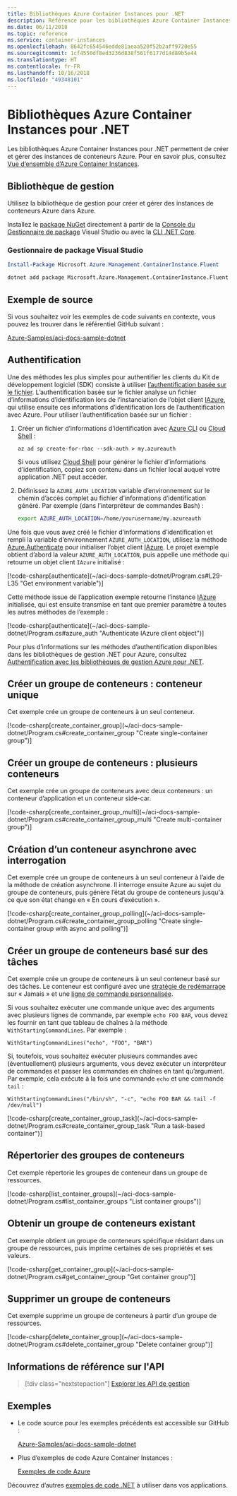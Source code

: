 ```yaml
---
title: Bibliothèques Azure Container Instances pour .NET
description: Référence pour les bibliothèques Azure Container Instances pour .NET
ms.date: 06/11/2018
ms.topic: reference
ms.service: container-instances
ms.openlocfilehash: 8642fc654546edde81aeaa520f52b2aff9720e55
ms.sourcegitcommit: 1cf4550df8ed3236d838f561f6177d14d89b5e44
ms.translationtype: HT
ms.contentlocale: fr-FR
ms.lasthandoff: 10/16/2018
ms.locfileid: "49348101"
---
```

# <a name="azure-container-instances-libraries-for-net"></a>Bibliothèques Azure Container Instances pour .NET

Les bibliothèques Azure Container Instances pour .NET permettent de créer et gérer des instances de conteneurs Azure. Pour en savoir plus, consultez [Vue d’ensemble d’Azure Container Instances](/azure/container-instances/container-instances-overview).

## <a name="management-library"></a>Bibliothèque de gestion

Utilisez la bibliothèque de gestion pour créer et gérer des instances de conteneurs Azure dans Azure.

Installez le [package NuGet](https://www.nuget.org/packages/Microsoft.Azure.Management.ContainerInstance.Fluent) directement à partir de la [Console du Gestionnaire de package][PackageManager] Visual Studio ou avec la [CLI .NET Core][DotNetCLI].

### <a name="visual-studio-package-manager"></a>Gestionnaire de package Visual Studio

```powershell
Install-Package Microsoft.Azure.Management.ContainerInstance.Fluent
```

```bash
dotnet add package Microsoft.Azure.Management.ContainerInstance.Fluent
```

## <a name="example-source"></a>Exemple de source

Si vous souhaitez voir les exemples de code suivants en contexte, vous pouvez les trouver dans le référentiel GitHub suivant :

[Azure-Samples/aci-docs-sample-dotnet](https://github.com/Azure-Samples/aci-docs-sample-dotnet)

## <a name="authentication"></a>Authentification

Une des méthodes les plus simples pour authentifier les clients du Kit de développement logiciel (SDK) consiste à utiliser [l’authentification basée sur le fichier][sdk-auth]. L’authentification basée sur le fichier analyse un fichier d’informations d’identification lors de l’instanciation de l’objet client [IAzure][iazure], qui utilise ensuite ces informations d’identification lors de l’authentification avec Azure. Pour utiliser l’authentification basée sur un fichier :

1. Créer un fichier d’informations d’identification avec [Azure CLI](/cli/azure) ou [Cloud Shell](https://shell.azure.com/) :

   `az ad sp create-for-rbac --sdk-auth > my.azureauth`

   Si vous utilisez [Cloud Shell](https://shell.azure.com/) pour générer le fichier d’informations d’identification, copiez son contenu dans un fichier local auquel votre application .NET peut accéder.

2. Définissez la `AZURE_AUTH_LOCATION` variable d’environnement sur le chemin d’accès complet au fichier d’informations d’identification généré. Par exemple (dans l’interpréteur de commandes Bash) :

   ```bash
   export AZURE_AUTH_LOCATION=/home/yourusername/my.azureauth
   ```

Une fois que vous avez créé le fichier d’informations d’identification et rempli la variable d’environnement `AZURE_AUTH_LOCATION`, utilisez la méthode [Azure.Authenticate][iazure-authenticate] pour initialiser l’objet client [IAzure][iazure]. Le projet exemple obtient d’abord la valeur `AZURE_AUTH_LOCATION`, puis appelle une méthode qui retourne un objet client `IAzure` initialisé :

<!-- SOURCE REPO: https://github.com/Azure-Samples/aci-docs-sample-dotnet --> [!code-csharp[authenticate](~/aci-docs-sample-dotnet/Program.cs#L29-L35 "Get environment variable")]

Cette méthode issue de l’application exemple retourne l’instance [IAzure][iazure] initialisée, qui est ensuite transmise en tant que premier paramètre à toutes les autres méthodes de l’exemple :

<!-- SOURCE REPO: https://github.com/Azure-Samples/aci-docs-sample-dotnet --> [!code-csharp[authenticate](~/aci-docs-sample-dotnet/Program.cs#azure_auth "Authenticate IAzure client object")]

Pour plus d’informations sur les méthodes d’authentification disponibles dans les bibliothèques de gestion .NET pour Azure, consultez [Authentification avec les bibliothèques de gestion Azure pour .NET][sdk-auth].

## <a name="create-container-group---single-container"></a>Créer un groupe de conteneurs : conteneur unique

Cet exemple crée un groupe de conteneurs à un seul conteneur.

<!-- SOURCE REPO: https://github.com/Azure-Samples/aci-docs-sample-dotnet --> [!code-csharp[create_container_group](~/aci-docs-sample-dotnet/Program.cs#create_container_group "Create single-container group")]

## <a name="create-container-group---multiple-containers"></a>Créer un groupe de conteneurs : plusieurs conteneurs

Cet exemple crée un groupe de conteneurs avec deux conteneurs : un conteneur d’application et un conteneur side-car.

<!-- SOURCE REPO: https://github.com/Azure-Samples/aci-docs-sample-dotnet --> [!code-csharp[create_container_group_multi](~/aci-docs-sample-dotnet/Program.cs#create_container_group_multi "Create multi-container group")]

## <a name="asynchronous-container-create-with-polling"></a>Création d’un conteneur asynchrone avec interrogation

Cet exemple crée un groupe de conteneurs à un seul conteneur à l’aide de la méthode de création asynchrone. Il interroge ensuite Azure au sujet du groupe de conteneurs, puis génère l’état du groupe de conteneurs jusqu'à ce que son état change en « En cours d’exécution ».

<!-- SOURCE REPO: https://github.com/Azure-Samples/aci-docs-sample-dotnet --> [!code-csharp[create_container_group_polling](~/aci-docs-sample-dotnet/Program.cs#create_container_group_polling "Create single-container group with async and polling")]

## <a name="create-task-based-container-group"></a>Créer un groupe de conteneurs basé sur des tâches

Cet exemple crée un groupe de conteneurs à un seul conteneur basé sur des tâches. Le conteneur est configuré avec une [stratégie de redémarrage](/azure/container-instances/container-instances-restart-policy) sur « Jamais » et une [ligne de commande personnalisée](/azure/container-instances/container-instances-restart-policy#command-line-override).

Si vous souhaitez exécuter une commande unique avec des arguments avec plusieurs lignes de commande, par exemple `echo FOO BAR`, vous devez les fournir en tant que tableau de chaînes à la méthode `WithStartingCommandLines`. Par exemple : 

`WithStartingCommandLines("echo", "FOO", "BAR")`

Si, toutefois, vous souhaitez exécuter plusieurs commandes avec (éventuellement) plusieurs arguments, vous devez exécuter un interpréteur de commandes et passer les commandes en chaînes en tant qu’argument. Par exemple, cela exécute à la fois une commande `echo` et une commande `tail` :

`WithStartingCommandLines("/bin/sh", "-c", "echo FOO BAR && tail -f /dev/null")`

<!-- SOURCE REPO: https://github.com/Azure-Samples/aci-docs-sample-dotnet --> [!code-csharp[create_container_group_task](~/aci-docs-sample-dotnet/Program.cs#create_container_group_task "Run a task-based container")]

## <a name="list-container-groups"></a>Répertorier des groupes de conteneurs

Cet exemple répertorie les groupes de conteneur dans un groupe de ressources.

<!-- SOURCE REPO: https://github.com/Azure-Samples/aci-docs-sample-dotnet --> [!code-csharp[list_container_groups](~/aci-docs-sample-dotnet/Program.cs#list_container_groups "List container groups")]

## <a name="get-an-existing-container-group"></a>Obtenir un groupe de conteneurs existant

Cet exemple obtient un groupe de conteneurs spécifique résidant dans un groupe de ressources, puis imprime certaines de ses propriétés et ses valeurs.

<!-- SOURCE REPO: https://github.com/Azure-Samples/aci-docs-sample-dotnet --> [!code-csharp[get_container_group](~/aci-docs-sample-dotnet/Program.cs#get_container_group "Get container group")]

## <a name="delete-a-container-group"></a>Supprimer un groupe de conteneurs

Cet exemple supprime un groupe de conteneurs à partir d’un groupe de ressources.

<!-- SOURCE REPO: https://github.com/Azure-Samples/aci-docs-sample-dotnet --> [!code-csharp[delete_container_group](~/aci-docs-sample-dotnet/Program.cs#delete_container_group "Delete container group")]

## <a name="api-reference"></a>Informations de référence sur l'API

> [!div class="nextstepaction"]
> [Explorer les API de gestion](/dotnet/api/overview/azure/containerinstances/management)

## <a name="samples"></a>Exemples

* Le code source pour les exemples précédents est accessible sur GitHub :

  [Azure-Samples/aci-docs-sample-dotnet][aci-docs-sample-dotnet]

* Plus d’exemples de code Azure Container Instances :

  [Exemples de code Azure][samples]

Découvrez d’autres [exemples de code .NET](https://azure.microsoft.com/resources/samples/?platform=dotnet) à utiliser dans vos applications.

<!-- LINKS - External -->
[aci-docs-sample-dotnet]: https://github.com/Azure-Samples/aci-docs-sample-dotnet
[samples]: https://azure.microsoft.com/resources/samples/?sort=0&term=ACI
[sdk-auth]: https://github.com/Azure/azure-libraries-for-net/blob/master/AUTH.md

<!-- LINKS - Internal -->
[DotNetCLI]: /dotnet/core/tools/dotnet-add-package
[PackageManager]: /nuget/tools/package-manager-console
[iazure]: /dotnet/api/microsoft.azure.management.fluent.azure
[iazure-authenticate]: /dotnet/api/microsoft.azure.management.fluent.azure.authenticate
